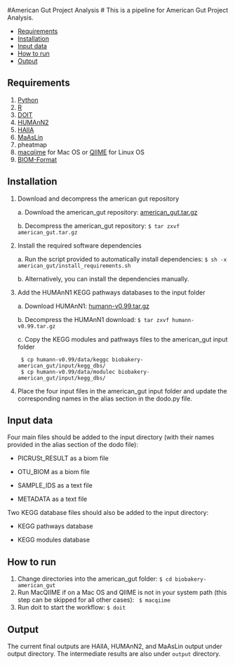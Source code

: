 #American Gut Project Analysis #
This is a pipeline for American Gut Project Analysis. 


* [Requirements](#markdown-header-requirements)
* [Installation](#markdown-header-installation)
* [Input data](#markdown-header-input-data)
* [How to run](#markdown-header-how-to-run)
* [Output](#markdown-header-output)
 

## Requirements ##

1. [Python](https://www.python.org/)
2. [R](https://www.r-project.org) 
3. [DOIT](http://pydoit.org/install.html)
4. [HUMAnN2](http://huttenhower.sph.harvard.edu/humann2)
5. [HAllA](http://huttenhower.sph.harvard.edu/halla)
6. [MaAsLin](https://bitbucket.org/biobakery/maaslin)
7. pheatmap
8. [macqiime](http://www.wernerlab.org/software/macqiime/macqiime-installation) for Mac OS or [QIIME](http://qiime.org) for Linux OS
9. [BIOM-Format](http://biom-format.org)

## Installation ##

1. Download and decompress the american gut repository

    a. Download the american_gut repository: [american_gut.tar.gz](https://bitbucket.org/biobakery/american_gut/get/tip.tar.gz)

    b. Decompress the american_gut repository: ``$ tar zxvf american_gut.tar.gz``

2. Install the required software dependencies

    a. Run the script provided to automatically install dependencies: ``$ sh -x american_gut/install_requirements.sh``

    b. Alternatively, you can install the dependencies manually.

3. Add the HUMAnN1 KEGG pathways databases to the input folder 

    a. Download HUMAnN1: [humann-v0.99.tar.gz](https://bitbucket.org/biobakery/humann/downloads/humann-v0.99.tar.gz)

    b. Decompress the HUMAnN1 download: ``$ tar zxvf humann-v0.99.tar.gz``

    c. Copy the KEGG modules and pathways files to the american_gut input folder

        $ cp humann-v0.99/data/keggc biobakery-american_gut/input/kegg_dbs/
        $ cp humann-v0.99/data/modulec biobakery-american_gut/input/kegg_dbs/

4. Place the four input files in the american_gut input folder and update the corresponding names in the alias section in the dodo.py file.

## Input data ##
Four main files should be added to the input directory (with their names 
provided in the alias section of the dodo file):

* PICRUSt_RESULT as a biom file
 
* OTU_BIOM as a biom file 

* SAMPLE_IDS as a text file
  
* METADATA as a text file

Two KEGG database files should also be added to the input directory:

* KEGG pathways database 

* KEGG modules database  

## How to run ##

1. Change directories into the american_gut folder: ``$ cd biobakery-american_gut``
2. Run MacQIIME if on a Mac OS and QIIME is not in your system path (this step can be skipped for all other cases): `` $ macqiime``
3. Run doit to start the workflow: ``$ doit``

## Output ##

The current final outputs are HAllA, HUMAnN2, and MaAsLin output under output directory. The intermediate results are also under ``output`` directory.
